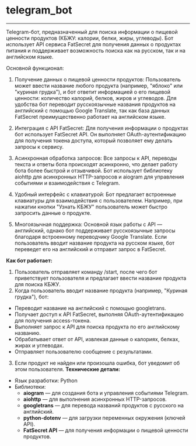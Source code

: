 # telegram_bot
***
Telegram-бот, предназначенный для поиска информации о пищевой ценности продуктов (КБЖУ: калории, белки, жиры, углеводы). Бот использует API сервиса FatSecret для получения данных о продуктах питания и поддерживает возможность поиска как на русском, так и на английском языке.

 Основной функционал:

 1. Получение данных о пищевой ценности продуктов:
Пользователь может ввести название любого продукта (например, "яблоко" или "куриная грудка"), и бот ответит информацией о его пищевой ценности: количество калорий, белков, жиров и углеводов.
Для удобства бот переводит русскоязычные названия продуктов на английский с помощью Google Translate, так как база данных FatSecret преимущественно работает на английском языке.

 2. Интеграция с API FatSecret:
Для получения информации о продуктах бот использует FatSecret API. Он выполняет OAuth-аутентификацию для получения токена доступа, который позволяет ему делать запросы к сервису.

 3. Асинхронная обработка запросов:
Все запросы к API, переводы текста и ответы бота происходят асинхронно, что делает работу бота более быстрой и отзывчивой. Бот использует библиотеку aiohttp для асинхронных HTTP-запросов и aiogram для управления событиями и взаимодействия с Telegram.

 4. Удобный интерфейс с клавиатурой:
Бот предлагает встроенные клавиатуры для взаимодействия с пользователем. Например, при нажатии кнопки "Узнать КБЖУ" пользователь может быстро запросить данные о продукте.

 5. Многоязычная поддержка:
Основной язык работы с API — английский, однако бот поддерживает русскоязычные запросы благодаря встроенному переводчику Google Translate. Если пользователь вводит название продукта на русском языке, бот переведет его на английский и отправит запрос в FatSecret.
 
 **Как бот работает:**
1. Пользователь отправляет команду /start, после чего бот приветствует пользователя и предлагает ввести название продукта для поиска КБЖУ.
2. Когда пользователь вводит название продукта (например, "Куриная грудка"), бот:
  * Переводит название на английский с помощью googletrans.
  * Получает доступ к API FatSecret, выполняя OAuth-аутентификацию для получения access-токена.
  * Выполняет запрос к API для поиска продукта по его английскому названию.
  * Обрабатывает ответ от API, извлекая данные о калориях, белках, жирах и углеводах.
  * Отправляет пользователю сообщение с результатами.
3. Если продукт не найден или произошла ошибка, бот уведомит об этом пользователя.
 **Технические детали:**
* Язык разработки: Python
* Библиотеки:
  * **aiogram** — для создания бота и управления событиями Telegram.
  * **aiohttp** — для выполнения асинхронных HTTP-запросов.
  * **googletrans** — для перевода названий продуктов с русского на английский.
  * **python-dotenv** — для загрузки переменных окружения (ключей API).
  * **FatSecret API** — для получения информации о пищевой ценности продуктов.
